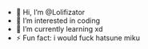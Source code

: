 - 👋 Hi, I’m @Lolifizator
- 👀 I’m interested in coding
- 🌱 I’m currently learning xd
- ⚡ Fun fact: i would fuck hatsune miku

<!---
Lolifizator/Lolifizator is a ✨ special ✨ repository because its `README.md` (this file) appears on your GitHub profile.
You can click the Preview link to take a look at your changes.
--->

